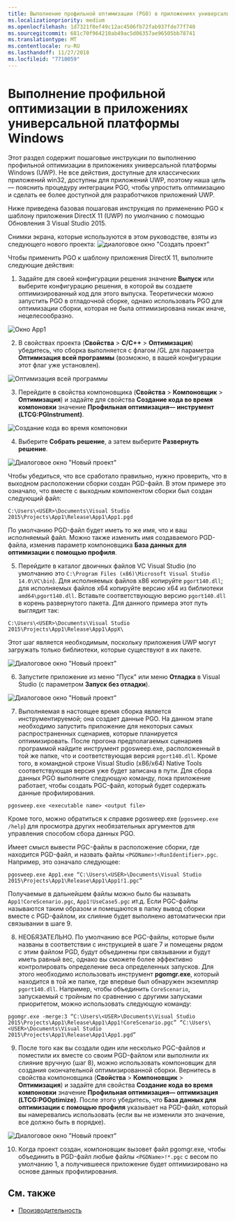 ```yaml
---
title: Выполнение профильной оптимизации (PGO) в приложениях универсальной платформы Windows (UWP)
ms.localizationpriority: medium
ms.openlocfilehash: 1d7321f0ef49c12ac4506fb72fab937fde77f740
ms.sourcegitcommit: 681c70f964210ab49ac5d06357ae96505bb78741
ms.translationtype: MT
ms.contentlocale: ru-RU
ms.lasthandoff: 11/27/2018
ms.locfileid: "7710059"
---
```

# <a name="running-profile-guided-optimization-on-universal-windows-platform-apps"></a>Выполнение профильной оптимизации в приложениях универсальной платформы Windows 
 
Этот раздел содержит пошаговые инструкции по выполнению профильной оптимизации в приложениях универсальной платформы Windows (UWP). Не все действия, доступные для классических приложений win32, доступны для приложений UWP, поэтому наша цель— пояснить процедуру интеграции PGO, чтобы упростить оптимизацию и сделать ее более доступной для разработчиков приложений UWP.

Ниже приведена базовая пошаговая инструкция по применению PGO к шаблону приложения DirectX 11 (UWP) по умолчанию с помощью Обновления 3 Visual Studio 2015.
 
Снимки экрана, которые используются в этом руководстве, взяты из следующего нового проекта: ![диалоговое окно "Создать проект"](images/pgo-001.png)

Чтобы применить PGO к шаблону приложения DirectX 11, выполните следующие действия:

1. Задайте для своей конфигурации решения значение **Выпуск** или выберите конфигурацию решения, в которой вы создаете оптимизированный код для этого выпуска. Теоретически можно запустить PGO в отладочной сборке, однако использовать PGO для оптимизации сборки, которая не была оптимизирована никак иначе, нецелесообразно. 
 
 ![Окно App1](images/pgo-002.png)
 
2. В свойствах проекта (**Свойства** > **C/C++** > **Оптимизация**) убедитесь, что сборка выполняется с флагом /GL для параметра **Оптимизация всей программы** (возможно, в вашей конфигурации этот флаг уже установлен).

 ![Оптимизация всей программы](images/pgo-003.png)

3. Перейдите в свойства компоновщика (**Свойства** > **Компоновщик** > **Оптимизация**) и задайте для свойства **Создание кода во время компоновки** значение **Профильная оптимизация— инструмент (LTCG:PGInstrument)**.
 
 ![Создание кода во время компоновки](images/pgo-004.png)

4. Выберите **Собрать решение**, а затем выберите **Развернуть решение**. 

 ![Диалоговое окно "Новый проект"](images/pgo-005.png)
 
 Чтобы убедиться, что все сработало правильно, нужно проверить, что в выходном расположении сборки создан PGD-файл. В этом примере это означало, что вместе с выходным компонентом сборки был создан следующий файл:
 
 `C:\Users\<USER>\Documents\Visual Studio 2015\Projects\App1\Release\App1\App1.pgd`

 По умолчанию PGD-файл будет иметь то же имя, что и ваш исполняемый файл. Можно также изменить имя создаваемого PGD-файла, изменив параметр компоновщика **База данных для оптимизации с помощью профиля**. 
 
5. Перейдите в каталог двоичных файлов VC Visual Studio (по умолчанию это `C:\Program Files (x86)\Microsoft Visual Studio 14.0\VC\bin`). Для исполняемых файлов x86 копируйте `pgort140.dll`; для исполняемых файлов x64 копируйте версию x64 из библиотеки `amd64\pgort140.dll`. Вставьте соответствующую версию `pgort140.dll` в корень развернутого пакета. Для данного примера этот путь выглядит так:

 `C:\Users\<USER>\Documents\Visual Studio 2015\Projects\App1\Release\App1\AppX\`

 Этот шаг является необходимым, поскольку приложения UWP могут загружать только библиотеки, которые существуют в их пакете.

 ![Диалоговое окно "Новый проект"](images/pgo-006.png)
 
6. Запустите приложение из меню "Пуск" или меню **Отладка** в Visual Studio (с параметром **Запуск без отладки**). 

 ![Диалоговое окно "Новый проект"](images/pgo-007.png)
 
7. Выполняемая в настоящее время сборка является инструментируемой; она создает данные PGO. На данном этапе необходимо запустить приложение для некоторых самых распространенных сценариев, которые планируется оптимизировать. После прогона предполагаемых сценариев программой найдите инструмент pgosweep.exe, расположенный в той же папке, что и соответствующая версия `pgort140.dll`. Кроме того, в командной строке Visual Studio (x86/x64) Native Tools соответствующая версия уже будет записана в пути. Для сбора данных PGO выполните следующую команду, пока приложение работает, чтобы создать PGC-файл, который будет содержать данные профилирования.
 
  `pgosweep.exe <executable name> <output file>` 
 
  Кроме того, можно обратиться к справке pgosweep.exe (`pgosweep.exe /help`) для просмотра других необязательных аргументов для управления способом сбора данных PGO.
 
  Имеет смысл вывести PGC-файлы в расположение сборки, где находится PGD-файл, и назвать файлы `<PGDName>!<RunIdentifier>.pgc`. Например, это означало следующее:
 
  ```
  pgosweep.exe App1.exe “C:\Users\<USER>\Documents\Visual Studio 2015\Projects\App1\Release\App1\App1!1.pgc”
  ```
 
  Получаемые в дальнейшем файлы можно было бы называть `App1!CoreScenario.pgc`, `App1!UseCase5.pgc` ит.д. Если PGC-файлы называются таким образом и помещаются в папку вывод сборки вместе с PGD-файлом, их слияние будет выполнено автоматически при связывании в шаге 9.
 
8. НЕОБЯЗАТЕЛЬНО. По умолчанию все PGC-файлы, которые были названы в соответствии с инструкцией в шаге 7 и помещены рядом с этим файлом PGD, будут объединены при связывании и будут иметь равный вес, однако вы сможете более эффективно контролировать определение веса определенных запусков. Для этого необходимо использовать инструмент **pgomgr.exe**, который находится в той же папке, где впервые был обнаружен экземпляр `pgort140.dll`. Например, чтобы объединить `CoreScenario`, запускаемый с тройным по сравнению с другими запусками приоритетом, можно использовать следующую команду:
 
 ```
 pgomgr.exe -merge:3 “C:\Users\<USER>\Documents\Visual Studio 2015\Projects\App1\Release\App1\App1!CoreScenario.pgc” “C:\Users\<USER>\Documents\Visual Studio 2015\Projects\App1\Release\App1\App1.pgd”
 ```
 
9. После того как вы создали один или несколько PGC-файлов и поместили их вместе со своим PGD-файлом или выполнили их слияние вручную (шаг 8), можно использовать компоновщик для создания окончательной оптимизированной сборки. Вернитесь в свойства компоновщика (**Свойства** > **Компоновщик** > **Оптимизация**) и задайте для свойства **Создание кода во время компоновки** значение **Профильная оптимизация— оптимизация (LTCG:PGOptimize)**. После этого убедитесь, что **База данных для оптимизации с помощью профиля** указывает на PGD-файл, который вы намеревались использовать (если вы не изменили это значение, все должно быть в порядке).

 ![Диалоговое окно "Новый проект"](images/pgo-009.png)
 
10. Когда проект создан, компоновщик вызовет файл pgomgr.exe, чтобы объединить в PGD-файл любые файлы `<PGDName>!*.pgc` с весом по умолчанию 1, а получившееся приложение будет оптимизировано на основе данных профилирования.

## <a name="see-also"></a>См. также
- [Производительность](performance-and-xaml-ui.md)

 

